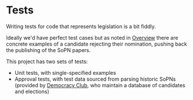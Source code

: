 # Tests

Writing tests for code that represents legislation is a bit fiddly.

Ideally we'd have perfect test cases but as noted in [Overview](./overview.md) there are concrete examples of a candidate rejecting their nomination, pushing back the publishing of the SoPN papers.

This project has two sets of tests:

* Unit tests, with single-specified examples
* Approval tests, with test data sourced from parsing historic SoPNs (provided by [Democracy Club](https://candidates.democracyclub.org.uk/), who maintain a database of candidates and elections)